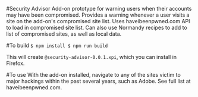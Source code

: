 #Security Advisor
Add-on prototype for warning users when their accounts may have been compromised. Provides
a warning whenever a user visits a site on the add-on's compromised site list.
Uses haveibeenpwned.com API to load in compromised site list. Can also use Normandy recipes
to add to list of compromised sites, as well as local data.

#To build
`$ npm install
$ npm run build`

This will create `@security-advisor-0.0.1.xpi`, which you can install in Firefox.

#To use
With the add-on installed, navigate to any of the sites victim to major hackings within
the past several years, such as Adobe. See full list at haveibeenpwned.com.
